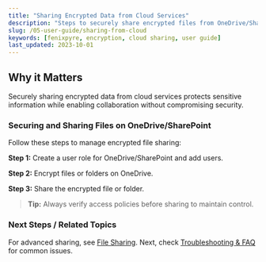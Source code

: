 ```yaml
---
title: "Sharing Encrypted Data from Cloud Services"
description: "Steps to securely share encrypted files from OneDrive/SharePoint using FenixPyre, ensuring data protection during collaboration."
slug: /05-user-guide/sharing-from-cloud
keywords: [fenixpyre, encryption, cloud sharing, user guide]
last_updated: 2023-10-01
---
```


## Why it Matters
Securely sharing encrypted data from cloud services protects sensitive information while enabling collaboration without compromising security.

### Securing and Sharing Files on OneDrive/SharePoint
Follow these steps to manage encrypted file sharing:

**Step 1:** Create a user role for OneDrive/SharePoint and add users.

**Step 2:** Encrypt files or folders on OneDrive.

**Step 3:** Share the encrypted file or folder.

> **Tip:** Always verify access policies before sharing to maintain control.

### Next Steps / Related Topics
For advanced sharing, see [File Sharing](./file-sharing.md). Next, check [Troubleshooting & FAQ](../09-troubleshooting-&-faq/index.md) for common issues.
